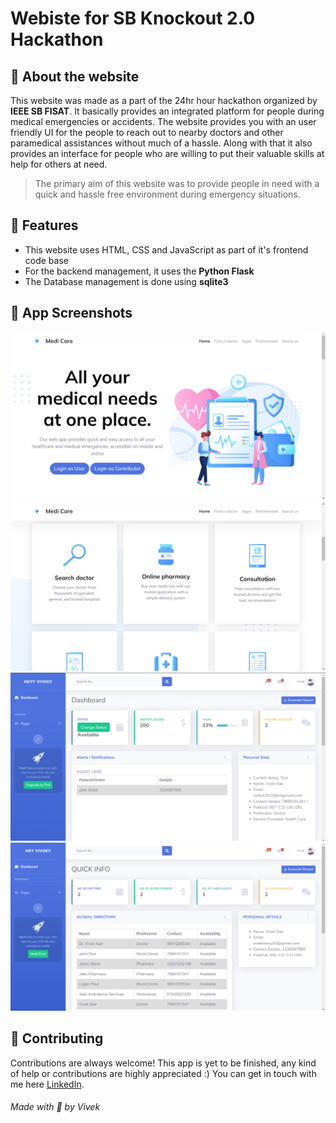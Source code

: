 # Webiste for SB Knockout 2.0 Hackathon




## 🚀 About the website
This website was made as a part of the 24hr hour hackathon organized by **IEEE SB FISAT**.
It basically provides an integrated platform for people during medical emergencies or accidents. The website provides you with an user friendly UI for the people to reach out to nearby doctors and other paramedical assistances without much of a hassle. Along with that it also provides an interface for people who are willing to put their valuable skills at help for others at need.
> The primary aim of this website was to provide people in need with a quick and hassle free environment during emergency situations.


## 🚦 Features

- This website uses HTML, CSS and JavaScript as part of it's frontend code base
- For the backend management, it uses the **Python Flask**
- The Database management is done using **sqlite3**


## 📸 App Screenshots

![Home Screen - 1](/static/demo/1.png)
![Home Screen - 2](/static/demo/2.png)
![Contributor Dashboard](/static/demo/3.png)
![User Dashboard](/static/demo/4.png)



## 🤝 Contributing

Contributions are always welcome!
This app is yet to be finished, any kind of help or contributions are highly appreciated :)
You can get in touch with me here [LinkedIn](https://www.linkedin.com/in/vivek-nair03/).



###### Made with 💙 by Vivek


